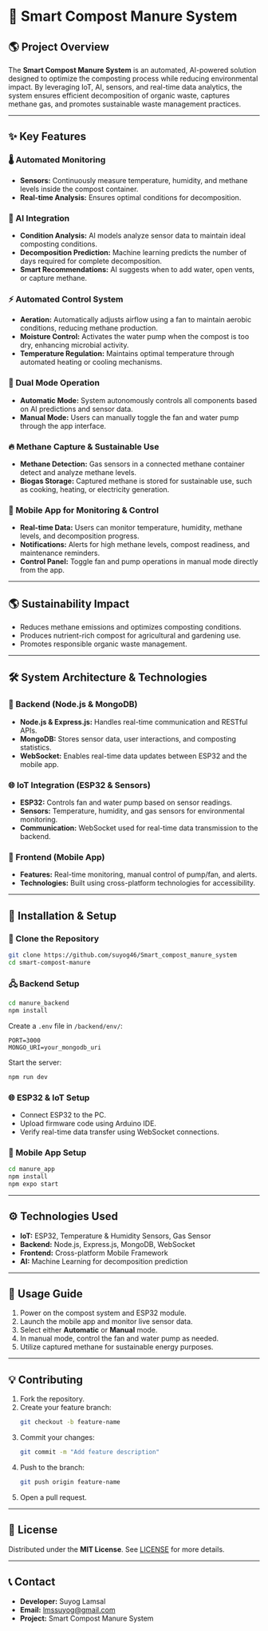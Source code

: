 # 🌿 Smart Compost Manure System

## 🌎 Project Overview

The **Smart Compost Manure System** is an automated, AI-powered solution designed to optimize the composting process while reducing environmental impact. By leveraging IoT, AI, sensors, and real-time data analytics, the system ensures efficient decomposition of organic waste, captures methane gas, and promotes sustainable waste management practices.

---

## ✨ Key Features

### 🌡️ Automated Monitoring
- **Sensors:** Continuously measure temperature, humidity, and methane levels inside the compost container.
- **Real-time Analysis:** Ensures optimal conditions for decomposition.

### 🤖 AI Integration
- **Condition Analysis:** AI models analyze sensor data to maintain ideal composting conditions.
- **Decomposition Prediction:** Machine learning predicts the number of days required for complete decomposition.
- **Smart Recommendations:** AI suggests when to add water, open vents, or capture methane.

### ⚡ Automated Control System
- **Aeration:** Automatically adjusts airflow using a fan to maintain aerobic conditions, reducing methane production.
- **Moisture Control:** Activates the water pump when the compost is too dry, enhancing microbial activity.
- **Temperature Regulation:** Maintains optimal temperature through automated heating or cooling mechanisms.

### 🔄 Dual Mode Operation
- **Automatic Mode:** System autonomously controls all components based on AI predictions and sensor data.
- **Manual Mode:** Users can manually toggle the fan and water pump through the app interface.

### 🔥 Methane Capture & Sustainable Use
- **Methane Detection:** Gas sensors in a connected methane container detect and analyze methane levels.
- **Biogas Storage:** Captured methane is stored for sustainable use, such as cooking, heating, or electricity generation.

### 📱 Mobile App for Monitoring & Control
- **Real-time Data:** Users can monitor temperature, humidity, methane levels, and decomposition progress.
- **Notifications:** Alerts for high methane levels, compost readiness, and maintenance reminders.
- **Control Panel:** Toggle fan and pump operations in manual mode directly from the app.

---

## 🌎 Sustainability Impact

- Reduces methane emissions and optimizes composting conditions.
- Produces nutrient-rich compost for agricultural and gardening use.
- Promotes responsible organic waste management.

---

## 🛠️ System Architecture & Technologies

### 🔗 Backend (Node.js & MongoDB)
- **Node.js & Express.js:** Handles real-time communication and RESTful APIs.
- **MongoDB:** Stores sensor data, user interactions, and composting statistics.
- **WebSocket:** Enables real-time data updates between ESP32 and the mobile app.

### 🌐 IoT Integration (ESP32 & Sensors)
- **ESP32:** Controls fan and water pump based on sensor readings.
- **Sensors:** Temperature, humidity, and gas sensors for environmental monitoring.
- **Communication:** WebSocket used for real-time data transmission to the backend.

### 📱 Frontend (Mobile App)
- **Features:** Real-time monitoring, manual control of pump/fan, and alerts.
- **Technologies:** Built using cross-platform technologies for accessibility.

---

## 🚀 Installation & Setup

### 🔄 Clone the Repository

```bash
git clone https://github.com/suyog46/Smart_compost_manure_system
cd smart-compost-manure
```

### 🖧 Backend Setup

```bash
cd manure_backend
npm install
```

Create a `.env` file in `/backend/env/`:

```plaintext
PORT=3000
MONGO_URI=your_mongodb_uri
```

Start the server:

```bash
npm run dev
```

### 🌐 ESP32 & IoT Setup

- Connect ESP32 to the PC.
- Upload firmware code using Arduino IDE.
- Verify real-time data transfer using WebSocket connections.

### 📱 Mobile App Setup

```bash
cd manure_app
npm install
npm expo start
```

---

## ⚙️ Technologies Used

- **IoT:** ESP32, Temperature & Humidity Sensors, Gas Sensor
- **Backend:** Node.js, Express.js, MongoDB, WebSocket
- **Frontend:** Cross-platform Mobile Framework
- **AI:** Machine Learning for decomposition prediction

---

## 🚀 Usage Guide

1. Power on the compost system and ESP32 module.
2. Launch the mobile app and monitor live sensor data.
3. Select either **Automatic** or **Manual** mode.
4. In manual mode, control the fan and water pump as needed.
5. Utilize captured methane for sustainable energy purposes.

---

## 💡 Contributing

1. Fork the repository.
2. Create your feature branch:
   ```bash
   git checkout -b feature-name
   ```
3. Commit your changes:
   ```bash
   git commit -m "Add feature description"
   ```
4. Push to the branch:
   ```bash
   git push origin feature-name
   ```
5. Open a pull request.

---

## 📜 License

Distributed under the **MIT License**. See [LICENSE](LICENSE) for more details.

---

## 📞 Contact

- **Developer:** Suyog Lamsal
- **Email:** lmssuyog@gmail.com
- **Project:** Smart Compost Manure System

